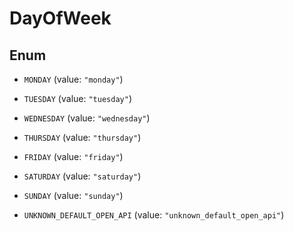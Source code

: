 

# DayOfWeek

## Enum


* `MONDAY` (value: `"monday"`)

* `TUESDAY` (value: `"tuesday"`)

* `WEDNESDAY` (value: `"wednesday"`)

* `THURSDAY` (value: `"thursday"`)

* `FRIDAY` (value: `"friday"`)

* `SATURDAY` (value: `"saturday"`)

* `SUNDAY` (value: `"sunday"`)

* `UNKNOWN_DEFAULT_OPEN_API` (value: `"unknown_default_open_api"`)



